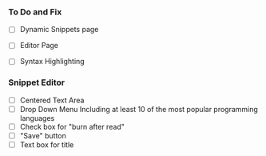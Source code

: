 ### To Do and Fix
- [ ] Dynamic Snippets page
- [ ] Editor Page
- [ ] Syntax Highlighting


### Snippet Editor
- [ ] Centered Text Area
- [ ] Drop Down Menu Including at least 10 of the most popular programming languages
- [ ] Check box for "burn after read"
- [ ] "Save" button
- [ ] Text box for title 